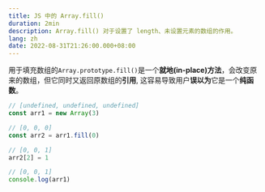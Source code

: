 ```yaml
---
title: JS 中的 Array.fill()
duration: 2min
description: Array.fill() 对于设置了 length、未设置元素的数组的作用。
lang: zh
date: 2022-08-31T21:26:00.000+08:00
---
```


用于填充数组的`Array.prototype.fill()`是一个**就地(in-place)方法**，会改变原来的数组，但它同时又返回原数组的**引用**,
这容易导致用户**误以为**它是一个**纯函数**。

```ts
// [undefined, undefined, undefined]
const arr1 = new Array(3)

// [0, 0, 0]
const arr2 = arr1.fill(0)

// [0, 0, 1]
arr2[2] = 1

// [0, 0, 1]
console.log(arr1)
```
